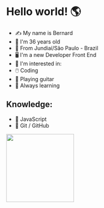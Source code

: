 # Hello world! 🌎

- ✍️ My name is Bernard
- 📅 I'm 36 years old
- 🌇 From Jundiaí/São Paulo - Brazil
- 🖥️ I'm a new Developer Front End
- 📌 I'm interested in:
- 🖱️  Coding
- 🧮 Playing guitar
- 📖 Always learning

## Knowledge:

- 🏁 JavaScript
- 📁 Git / GitHub

<a href="https://github.com/bernard-silva">
    <img height="180em"
        src="https://github-readme-stats.vercel.app/api/top-langs/?username=bernard-silva&layout=compact&langs_count=7&theme=dracula" />
    </div>
